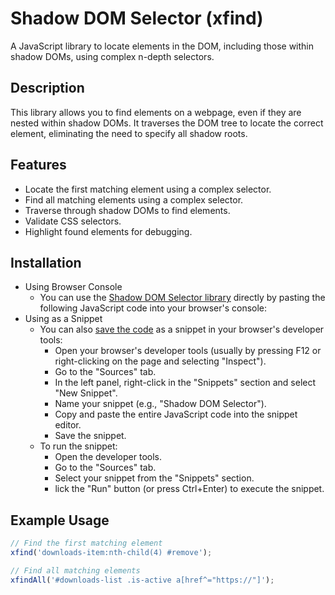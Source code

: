 # Shadow DOM Selector (xfind)

A JavaScript library to locate elements in the DOM, including those within shadow DOMs, using complex n-depth selectors.

## Description

This library allows you to find elements on a webpage, even if they are nested within shadow DOMs. It traverses the DOM tree to locate the correct element, eliminating the need to specify all shadow roots.

## Features

- Locate the first matching element using a complex selector.
- Find all matching elements using a complex selector.
- Traverse through shadow DOMs to find elements.
- Validate CSS selectors.
- Highlight found elements for debugging.

## Installation
- Using Browser Console
  - You can use the [Shadow DOM Selector library](https://raw.githubusercontent.com/rolandhadi/shadow-dom-selector/main/xfind.min.js) directly by pasting the following JavaScript code into your browser's console:
- Using as a Snippet
  - You can also [save the code](https://raw.githubusercontent.com/rolandhadi/shadow-dom-selector/main/xfind.min.js) as a snippet in your browser's developer tools:
      - Open your browser's developer tools (usually by pressing F12 or right-clicking on the page and selecting "Inspect").
      - Go to the "Sources" tab.
      - In the left panel, right-click in the "Snippets" section and select "New Snippet".
      - Name your snippet (e.g., "Shadow DOM Selector").
      - Copy and paste the entire JavaScript code into the snippet editor.
      - Save the snippet.
  - To run the snippet:
      - Open the developer tools.
      - Go to the "Sources" tab.
      - Select your snippet from the "Snippets" section.
      - lick the "Run" button (or press Ctrl+Enter) to execute the snippet.

## Example Usage

```javascript
// Find the first matching element
xfind('downloads-item:nth-child(4) #remove');

// Find all matching elements
xfindAll('#downloads-list .is-active a[href^="https://"]');
